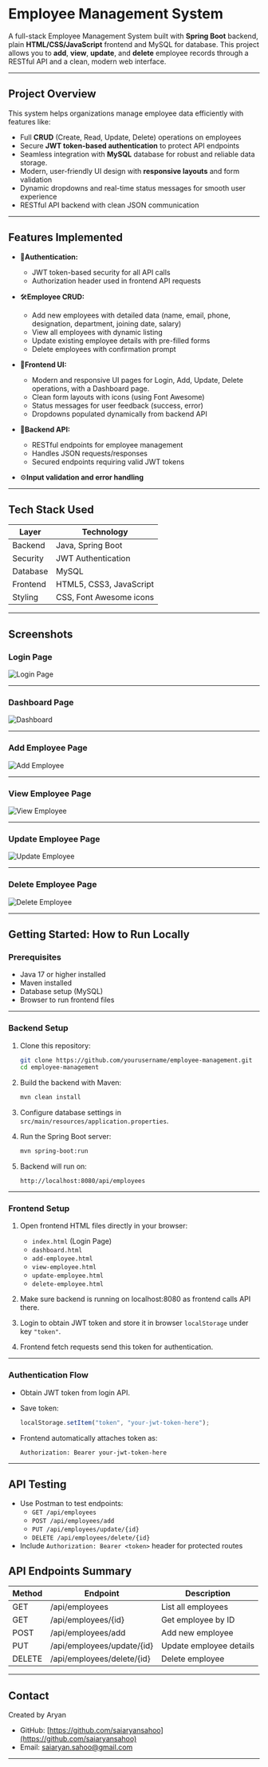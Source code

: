
# Employee Management System

A full-stack Employee Management System built with **Spring Boot** backend, plain **HTML/CSS/JavaScript** frontend and MySQL for database. This project allows you to **add**, **view**, **update**, and **delete** employee records through a RESTful API and a clean, modern web interface.

---

## Project Overview

This system helps organizations manage employee data efficiently with features like:

- Full **CRUD** (Create, Read, Update, Delete) operations on employees
- Secure **JWT token-based authentication** to protect API endpoints
- Seamless integration with **MySQL** database for robust and reliable data storage.
- Modern, user-friendly UI design with **responsive layouts** and form validation
- Dynamic dropdowns and real-time status messages for smooth user experience
- RESTful API backend with clean JSON communication

---

## Features Implemented

- 🔐**Authentication:**
  - JWT token-based security for all API calls
  - Authorization header used in frontend API requests

- 🛠️**Employee CRUD:**
  - Add new employees with detailed data (name, email, phone, designation, department, joining date, salary)
  - View all employees with dynamic listing
  - Update existing employee details with pre-filled forms
  - Delete employees with confirmation prompt

- 🎨**Frontend UI:**
  - Modern and responsive UI pages for Login, Add, Update, Delete operations, with a Dashboard page.
  - Clean form layouts with icons (using Font Awesome)
  - Status messages for user feedback (success, error)
  - Dropdowns populated dynamically from backend API

- 🧩**Backend API:**
  - RESTful endpoints for employee management
  - Handles JSON requests/responses
  - Secured endpoints requiring valid JWT tokens

- ⚙️**Input validation and error handling**

---

## Tech Stack Used

| Layer          | Technology               |
|----------------|--------------------------|
| Backend        | Java, Spring Boot        |
| Security       | JWT Authentication       |
| Database       | MySQL                    |
| Frontend       | HTML5, CSS3, JavaScript  |
| Styling        | CSS, Font Awesome icons  |

---

## Screenshots

### Login Page

![Login Page](screenshots/login.png)

---

### Dashboard Page

![Dashboard](screenshots/dashboard.png)

---

### Add Employee Page

![Add Employee](screenshots/add-employee.png)

---

### View Employee Page

![View Employee](screenshots/view-employee.png)

---

### Update Employee Page

![Update Employee](screenshots/update-employee.png)

---

### Delete Employee Page

![Delete Employee](screenshots/delete-employee.png)

---

## Getting Started: How to Run Locally

### Prerequisites

- Java 17 or higher installed
- Maven installed
- Database setup (MySQL)
- Browser to run frontend files

---

### Backend Setup

1. Clone this repository:

   ```bash
   git clone https://github.com/yourusername/employee-management.git
   cd employee-management
   ```

2. Build the backend with Maven:

   ```bash
   mvn clean install
   ```

3. Configure database settings in `src/main/resources/application.properties`.

4. Run the Spring Boot server:

   ```bash
   mvn spring-boot:run
   ```

5. Backend will run on:

   ```
   http://localhost:8080/api/employees
   ```

---

### Frontend Setup

1. Open frontend HTML files directly in your browser:

   - `index.html` (Login Page)
   - `dashboard.html`
   - `add-employee.html`
   - `view-employee.html`
   - `update-employee.html`
   - `delete-employee.html`

2. Make sure backend is running on localhost:8080 as frontend calls API there.

3. Login to obtain JWT token and store it in browser `localStorage` under key `"token"`.

4. Frontend fetch requests send this token for authentication.

---

### Authentication Flow

- Obtain JWT token from login API.
- Save token:

  ```js
  localStorage.setItem("token", "your-jwt-token-here");
  ```

- Frontend automatically attaches token as:

  ```
  Authorization: Bearer your-jwt-token-here
  ```

---

## API Testing

   - Use Postman to test endpoints:  
     - `GET /api/employees`  
     - `POST /api/employees/add`  
     - `PUT /api/employees/update/{id}`  
     - `DELETE /api/employees/delete/{id}`  
   - Include `Authorization: Bearer <token>` header for protected routes

## API Endpoints Summary

| Method | Endpoint                      | Description             |
|--------|-------------------------------|-------------------------|
| GET    | /api/employees                | List all employees       |
| GET    | /api/employees/{id}           | Get employee by ID       |
| POST   | /api/employees/add            | Add new employee         |
| PUT    | /api/employees/update/{id}   | Update employee details  |
| DELETE | /api/employees/delete/{id}   | Delete employee          |

---

## Contact

Created by Aryan

- GitHub: [https://github.com/saiaryansahoo](https://github.com/saiaryansahoo)  
- Email: saiaryan.sahoo@gmail.com

---

<!-- Add screenshots folder with images `add-employee.png`, `update-employee.png`, `delete-employee.png` -->
